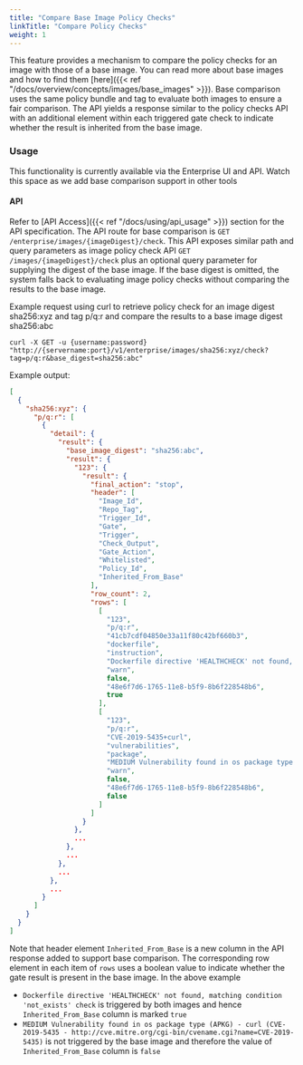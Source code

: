 ```yaml
---
title: "Compare Base Image Policy Checks"
linkTitle: "Compare Policy Checks"
weight: 1
---
```


This feature provides a mechanism to compare the policy checks for an image with those of a base image. You can read more about base images and how to 
find them [here]({{< ref "/docs/overview/concepts/images/base_images" >}}). Base comparison uses the same policy bundle and tag to evaluate both images to 
ensure a fair comparison. The API yields a response similar to the policy checks API with an additional element within each triggered gate check to 
indicate whether the result is inherited from the base image.

### Usage

This functionality is currently available via the Enterprise UI and API. Watch this space as we add base comparison support in other tools

#### API

Refer to [API Access]({{< ref "/docs/using/api_usage" >}}) section for the API specification. The API route for base comparison is `GET /enterprise/images/{imageDigest}/check`. 
This API exposes similar path and query parameters as image policy check API `GET /images/{imageDigest}/check` plus an optional query parameter for 
supplying the digest of the base image. If the base digest is omitted, the system falls back to evaluating image policy checks without comparing the 
results to the base image.   

Example request using curl to retrieve policy check for an image digest sha256:xyz and tag p/q:r and compare the results to a base image digest sha256:abc

```
curl -X GET -u {username:password} "http://{servername:port}/v1/enterprise/images/sha256:xyz/check?tag=p/q:r&base_digest=sha256:abc"
```

Example output:   
 
```json
[
  {
    "sha256:xyz": {
      "p/q:r": [
        {
          "detail": {
            "result": {
              "base_image_digest": "sha256:abc",
              "result": {
                "123": {
                  "result": {
                    "final_action": "stop",
                    "header": [
                      "Image_Id",
                      "Repo_Tag",
                      "Trigger_Id",
                      "Gate",
                      "Trigger",
                      "Check_Output",
                      "Gate_Action",
                      "Whitelisted",
                      "Policy_Id",
                      "Inherited_From_Base"
                    ],
                    "row_count": 2,
                    "rows": [
                      [
                        "123",
                        "p/q:r",
                        "41cb7cdf04850e33a11f80c42bf660b3",
                        "dockerfile",
                        "instruction",
                        "Dockerfile directive 'HEALTHCHECK' not found, matching condition 'not_exists' check",
                        "warn",
                        false,
                        "48e6f7d6-1765-11e8-b5f9-8b6f228548b6",
                        true
                      ],
                      [
                        "123",
                        "p/q:r",
                        "CVE-2019-5435+curl",
                        "vulnerabilities",
                        "package",
                        "MEDIUM Vulnerability found in os package type (APKG) - curl (CVE-2019-5435 - http://cve.mitre.org/cgi-bin/cvename.cgi?name=CVE-2019-5435)",
                        "warn",
                        false,
                        "48e6f7d6-1765-11e8-b5f9-8b6f228548b6",
                        false
                      ]
                    ]
                  }
                },
                ...
              },
              ...
            },
            ...
          },
          ...
        }
      ]
    }
  }
]
```

Note that header element `Inherited_From_Base` is a new column in the API response added to support base comparison. The corresponding row element in 
each item of `rows` uses a boolean value to indicate whether the gate result is present in the base image. In the above example

- `Dockerfile directive 'HEALTHCHECK' not found, matching condition 'not_exists' check` is triggered by both images and hence `Inherited_From_Base` column 
is marked `true`
- `MEDIUM Vulnerability found in os package type (APKG) - curl (CVE-2019-5435 - http://cve.mitre.org/cgi-bin/cvename.cgi?name=CVE-2019-5435)` is not 
triggered by the base image and therefore the value of `Inherited_From_Base` column is `false`



